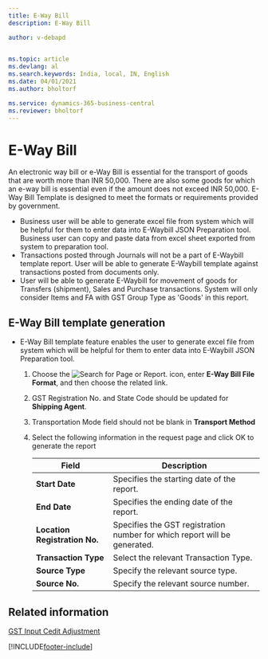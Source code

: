 ```yaml
---
title: E-Way Bill
description: E-Way Bill

author: v-debapd

    
ms.topic: article
ms.devlang: al
ms.search.keywords: India, local, IN, English
ms.date: 04/01/2021
ms.author: bholtorf

ms.service: dynamics-365-business-central
ms.reviewer: bholtorf
---
```

# E-Way Bill


An electronic way bill or e-Way Bill is essential for the transport of goods that are worth more than INR 50,000. There are also some goods for which an e-way bill is essential even if the amount does not exceed INR 50,000. E-Way Bill Template is designed to meet the formats or requirements provided by government. 

- Business user will be able to generate excel file from system which will be helpful for them to enter data into E-Waybill JSON Preparation tool. Business user can copy and paste data from excel sheet exported from system to preparation tool.
- Transactions posted through Journals will not be a part of E-Waybill template report. User will be able to generate E-Waybill template against transactions posted from documents only.
- User will be able to generate E-Waybill for movement of goods for Transfers (shipment), Sales and Purchase transactions. System will only consider Items and FA with GST Group Type as 'Goods' in this report.


## E-Way Bill template generation

- E-Way Bill template feature enables the user to generate excel file from system which will be helpful for them to enter data into E-Waybill JSON Preparation tool.

  1. Choose the ![Search for Page or Report.](image/search_small.png "Search for Page or Report icon") icon, enter **E-Way Bill File Format**, and then choose the related link.
  2. GST Registration No. and State Code should be updated for **Shipping Agent**.
  3. Transportation Mode field should not be blank in **Transport Method**
  4. Select the following information in the request page and click OK to generate the report

     |Field|Description|
     |---------|---------|
     |**Start Date**|Specifies the starting date of the report.|
     |**End Date**|Specifies the ending date of the report.|
     |**Location Registration No.**|Specifies the GST registration number for which report will be generated.|
     |**Transaction Type**|Select the relevant Transaction Type.|
     |**Source Type**|Specify the relevant source type.|
     |**Source No.**|Specify the relevant source number.|


## Related information 
[GST Input Cedit Adjustment](GST-Input-Tax-Credit-Adjustment.md)



[!INCLUDE[footer-include](../../includes/footer-banner.md)]

